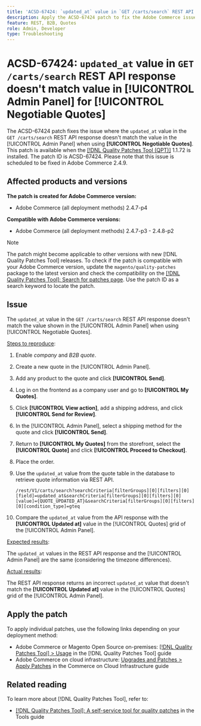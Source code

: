 ```yaml
---
title: 'ACSD-67424: `updated_at` value in `GET /carts/search` REST API response doesn't match value in [!UICONTROL Admin Panel] for [!UICONTROL Negotiable Quotes]'
description: Apply the ACSD-67424 patch to fix the Adobe Commerce issue where the `updated_at` value in the `GET /carts/search` REST API response doesn't match the value in the [!UICONTROL Admin Panel] when using [!UICONTROL Negotiable Quotes].
feature: REST, B2B, Quotes
role: Admin, Developer
type: Troubleshooting
---
```


# ACSD-67424: `updated_at` value in `GET /carts/search` REST API response doesn't match value in [!UICONTROL Admin Panel] for [!UICONTROL Negotiable Quotes]

The ACSD-67424 patch fixes the issue where the `updated_at` value in the `GET /carts/search` REST API response doesn't match the value in the [!UICONTROL Admin Panel] when using **[!UICONTROL Negotiable Quotes]**. This patch is available when the [[!DNL Quality Patches Tool (QPT)]](/help/tools/quality-patches-tool/quality-patches-tool-to-self-serve-quality-patches.md) 1.1.72 is installed. The patch ID is ACSD-67424. Please note that this issue is scheduled to be fixed in Adobe Commerce 2.4.9.

## Affected products and versions

**The patch is created for Adobe Commerce version:**

* Adobe Commerce (all deployment methods) 2.4.7-p4

**Compatible with Adobe Commerce versions:**

* Adobe Commerce (all deployment methods) 2.4.7-p3 - 2.4.8-p2

>[!NOTE]
>
>The patch might become applicable to other versions with new [!DNL Quality Patches Tool] releases. To check if the patch is compatible with your Adobe Commerce version, update the `magento/quality-patches` package to the latest version and check the compatibility on the [[!DNL Quality Patches Tool]: Search for patches page](https://experienceleague.adobe.com/tools/commerce-quality-patches/index.html). Use the patch ID as a search keyword to locate the patch.

## Issue

The `updated_at` value in the `GET /carts/search` REST API response doesn't match the value shown in the [!UICONTROL Admin Panel] when using [!UICONTROL Negotiable Quotes].

<u>Steps to reproduce</u>:

1. Enable *company* and *B2B quote*.
1. Create a new quote in the [!UICONTROL Admin Panel].
1. Add any product to the quote and click **[!UICONTROL Send]**.
1. Log in on the frontend as a company user and go to **[!UICONTROL My Quotes]**.
1. Click **[!UICONTROL View action]**, add a shipping address, and click **[!UICONTROL Send for Review]**.
1. In the [!UICONTROL Admin Panel], select a shipping method for the quote and click **[!UICONTROL Send]**.
1. Return to **[!UICONTROL My Quotes]** from the storefront, select the **[!UICONTROL Quote]** and click **[!UICONTROL Proceed to Checkout]**.
1. Place the order.
1. Use the `updated_at` value from the quote table in the database to retrieve quote information via REST API.

    ```
    /rest/V1/carts/search?searchCriteria[filterGroups][0][filters][0][field]=updated_at&searchCriteria[filterGroups][0][filters][0][value]={QUOTE_UPDATED_AT}&searchCriteria[filterGroups][0][filters][0][condition_type]=gteq
    ```

1. Compare the `updated_at` value from the API response with the **[!UICONTROL Updated at]** value in the [!UICONTROL Quotes] grid of the [!UICONTROL Admin Panel].

<u>Expected results</u>:

The `updated_at` values in the REST API response and the [!UICONTROL Admin Panel] are the same (considering the timezone differences).

<u>Actual results</u>:

The REST API response returns an incorrect `updated_at` value that doesn't match the **[!UICONTROL Updated at]** value in the [!UICONTROL Quotes] grid of the [!UICONTROL Admin Panel].

## Apply the patch

To apply individual patches, use the following links depending on your deployment method:

* Adobe Commerce or Magento Open Source on-premises: [[!DNL Quality Patches Tool] > Usage](/help/tools/quality-patches-tool/usage.md) in the [!DNL Quality Patches Tool] guide
* Adobe Commerce on cloud infrastructure: [Upgrades and Patches > Apply Patches](https://experienceleague.adobe.com/docs/commerce-cloud-service/user-guide/develop/upgrade/apply-patches.html) in the Commerce on Cloud Infrastructure guide

## Related reading

To learn more about [!DNL Quality Patches Tool], refer to:

* [[!DNL Quality Patches Tool]: A self-service tool for quality patches](/help/tools/quality-patches-tool/quality-patches-tool-to-self-serve-quality-patches.md) in the Tools guide

